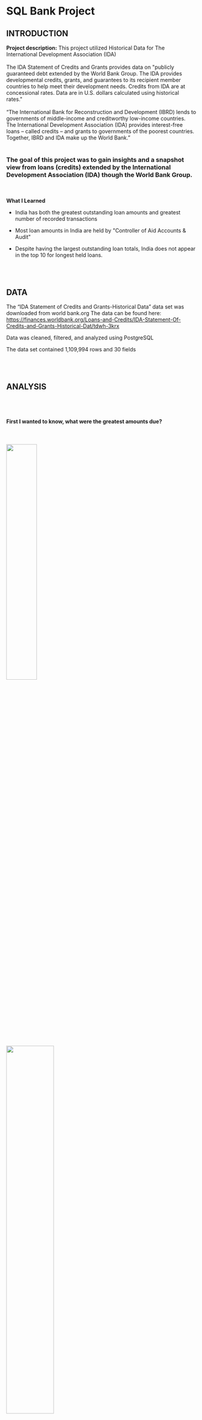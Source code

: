 # SQL Bank Project
 
## INTRODUCTION

**Project description:**  This project utilized Historical Data for The International Development Association (IDA)  <br><br>
The IDA Statement of Credits and Grants provides data on "publicly guaranteed debt extended by the World Bank Group.  The IDA provides developmental credits, grants, and guarantees to its recipient member countries to help meet their development needs.  Credits from IDA are at concessional rates.  Data are in U.S. dollars calculated using historical rates."
<br><br>
“The International Bank for Reconstruction and Development (IBRD) lends to governments of middle-income and creditworthy low-income countries.
The International Development Association (IDA) provides interest-free loans – called credits – and grants to governments of the poorest countries.
Together, IBRD and IDA make up the World Bank.”
<br><br>
### The goal of this project was to gain insights and a snapshot view from loans (credits) extended by the International Development Association (IDA) though the World Bank Group.   

<br><br>
**What I Learned**
* India has both the greatest outstanding loan amounts and greatest number of recorded transactions

* Most loan amounts in India are held by "Controller of Aid Accounts & Audit"

* Despite having the largest outstanding loan totals, India does not appear in the top 10 for longest held loans.

<br><br>
## DATA

The “IDA Statement of Credits and Grants-Historical Data” data set was downloaded from world bank.org
The data can be found here:  https://finances.worldbank.org/Loans-and-Credits/IDA-Statement-Of-Credits-and-Grants-Historical-Dat/tdwh-3krx

Data was cleaned, filtered, and analyzed using PostgreSQL

The data set contained 1,109,994 rows and 30 fields


<br><br>
## ANALYSIS

<br><br>
#### First I wanted to know, what were the greatest amounts due? 
<br><br>
<img src="images/SQL1_top_10_amt_due.png?raw=true" width = "40%"/>  
<br><br>
<img src="images/1Table_top_10_amt_due.png?raw=true" width = "50%"/> 

<br><br>
#### Then which countries had the greatest outstanding amount?
<br><br>
<img src="images/SQL2_Max_owed_to_IDA.png?raw=true" width = "40%"/>    
<br><br>
<img src="images/2Table_max_owed_to_IDA.png?raw=true" width = "50%"/>   

<br><br>
#### Which countries had the greatest number of transactions?
<br><br>
<img src="images/SQL3B_Greatest_Number_of_Transactions.png?raw=true" width = "50%"/>    
<br><br>
<img src="images/3BTable_Greatest_Number_of_Transactions.png?raw=true" width = "60%"/> 

<br><br>
#### Looking deeper, here are the top project categories in India, which was found to have the most outstanding loan amounts 
<br><br>
<img src="images/SQL3_most_frequent_projects_India.png?raw=true" width = "50%"/>  
<br><br>
<img src="images/3Table_most_frequent_projects_India.png?raw=true" width = "55%"/>   

<br><br>
#### Which entity or entities hold the most loan amounts in India?
<br><br>
<img src="images/SQL4_who_has_most_loans_in_India.png?raw=true" width = "60%"/>   
<br><br>
<img src="images/4Table_who_has_most_loans_in_India.png?raw=true" width = "60%"/>   

<br><br>
#### Zooming back out; What percentage of the original loan amount remains unpaid by region?
<br><br>
<img src="images/Table6_Percent_loan_outstanding.png?raw=true" width = "70%"/>  
<br><br>
<img src="images/6SQL_percent_loan_outstanding.png?raw=true" width = "60%"/>  

<br><br>
#### Are the top percentages of unpaid loan amounts in India?
<br><br>
<img src="images/SQL7_Top_percent_outstanding.png?raw=true" width = "70%"/>  
<br><br>
<img src="images/7Table_top_percent_outstanding.png?raw=true" width = "60%"/> 
<br><br>
Looks like they are not

<br><br>
#### Finally, I explored which countries had the longest and shortest scheduled loan duration
<br><br>
<img src="images/Longest Loan Times.png?raw=true" width = "7\80%"/>  
<br><br>
<img src="images/Table Longest Loan Times.png?raw=true" width = "25%"/>  
<br><br>
<img src="images/Shortest Loan Times.png?raw=true" width = "70%"/>  
<br><br>
<img src="images/Table Shortest Loan Times.png?raw=true" width = "30%"/>  


<br><br>
## RESULTS AND RECOMMENDATIONS

The above analysis reveals the following:
*  India has the greatest outstanding loan amounts 
*  India also has the largest number of transactions
*  The greatest loan amounts in India are held by the Controller of Aid Accounts & Audit
*  India does not appear in the top 10 for longest loan duration.  In fact, India appears once in 9th place for the shortest duration loan.

<br><br>
## CONCLUSION

The above insights could be used to further the stated goal of helping meet developing countries needs.  
<br><br>
Following trends over time for countries receiving loans could reveal successes and failures in the lending process and is worth further exploration.
<br><br>
Further research to understand barriers met by loan recipients could provide deeper understanding of each regions specific needs.
